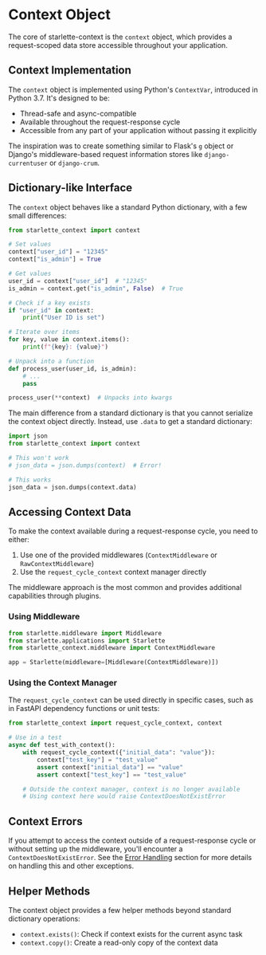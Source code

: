 # Context Object

The core of starlette-context is the `context` object, which provides a request-scoped data store accessible throughout your application.

## Context Implementation

The `context` object is implemented using Python's `ContextVar`, introduced in Python 3.7. It's designed to be:

- Thread-safe and async-compatible
- Available throughout the request-response cycle
- Accessible from any part of your application without passing it explicitly

The inspiration was to create something similar to Flask's `g` object or Django's middleware-based request information stores like `django-currentuser` or `django-crum`.

## Dictionary-like Interface

The `context` object behaves like a standard Python dictionary, with a few small differences:

```python
from starlette_context import context

# Set values
context["user_id"] = "12345"
context["is_admin"] = True

# Get values
user_id = context["user_id"]  # "12345"
is_admin = context.get("is_admin", False)  # True

# Check if a key exists
if "user_id" in context:
    print("User ID is set")

# Iterate over items
for key, value in context.items():
    print(f"{key}: {value}")

# Unpack into a function
def process_user(user_id, is_admin):
    # ...
    pass

process_user(**context)  # Unpacks into kwargs
```

The main difference from a standard dictionary is that you cannot serialize the context object directly. Instead, use `.data` to get a standard dictionary:

```python
import json
from starlette_context import context

# This won't work
# json_data = json.dumps(context)  # Error!

# This works
json_data = json.dumps(context.data)
```

## Accessing Context Data

To make the context available during a request-response cycle, you need to either:

1. Use one of the provided middlewares (`ContextMiddleware` or `RawContextMiddleware`)
2. Use the `request_cycle_context` context manager directly

The middleware approach is the most common and provides additional capabilities through plugins.

### Using Middleware

```python
from starlette.middleware import Middleware
from starlette.applications import Starlette
from starlette_context.middleware import ContextMiddleware

app = Starlette(middleware=[Middleware(ContextMiddleware)])
```

### Using the Context Manager

The `request_cycle_context` can be used directly in specific cases, such as in FastAPI dependency functions or unit tests:

```python
from starlette_context import request_cycle_context, context

# Use in a test
async def test_with_context():
    with request_cycle_context({"initial_data": "value"}):
        context["test_key"] = "test_value"
        assert context["initial_data"] == "value"
        assert context["test_key"] == "test_value"

    # Outside the context manager, context is no longer available
    # Using context here would raise ContextDoesNotExistError
```

## Context Errors

If you attempt to access the context outside of a request-response cycle or without setting up the middleware, you'll encounter a `ContextDoesNotExistError`. See the [Error Handling](./errors.md) section for more details on handling this and other exceptions.

## Helper Methods

The context object provides a few helper methods beyond standard dictionary operations:

- `context.exists()`: Check if context exists for the current async task
- `context.copy()`: Create a read-only copy of the context data
